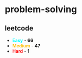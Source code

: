 # problem-solving

## leetcode

- <span style="color :  #00ffff">**Easy**</span> - **66**
- <span style="color :  #ffc20e">**Medium**</span> - **47**
- <span style="color :  red">**Hard**</span> - **1**
